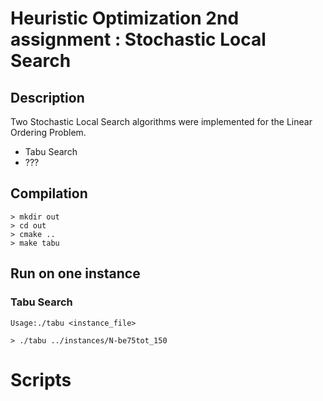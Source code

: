 # Heuristic Optimization 2nd assignment : Stochastic Local Search

## Description

Two Stochastic Local Search algorithms were implemented for the Linear Ordering
Problem.

* Tabu Search
* ???

## Compilation

~~~
> mkdir out
> cd out
> cmake ..
> make tabu
~~~

## Run on one instance

### Tabu Search

~~~
Usage:./tabu <instance_file>

> ./tabu ../instances/N-be75tot_150
~~~

# Scripts

<!-- TODO -->
